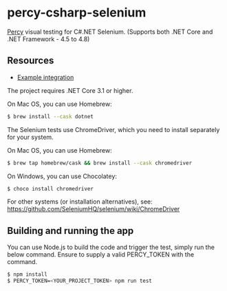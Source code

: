 # percy-csharp-selenium

[Percy](https://percy.io) visual testing for C#.NET Selenium. (Supports both .NET Core and .NET Framework - 4.5 to 4.8)

## Resources

* [Example integration](https://github.com/samirans89/example-percy-csharp-selenium)

The project requires .NET Core 3.1 or higher. 

On Mac OS, you can use Homebrew:
```bash
$ brew install --cask dotnet
```

The Selenium tests use ChromeDriver, which you need to install separately for your system.

On Mac OS, you can use Homebrew:
```bash
$ brew tap homebrew/cask && brew install --cask chromedriver
```

On Windows, you can use Chocolatey:

```bash
$ choco install chromedriver
```

For other systems (or installation alternatives), see:
https://github.com/SeleniumHQ/selenium/wiki/ChromeDriver

## Building and running the app

You can use Node.js to build the code and trigger the test, simply run the below command. Ensure to supply a valid PERCY_TOKEN with the command.

```bash
$ npm install
$ PERCY_TOKEN=<YOUR_PROJECT_TOKEN> npm run test
```